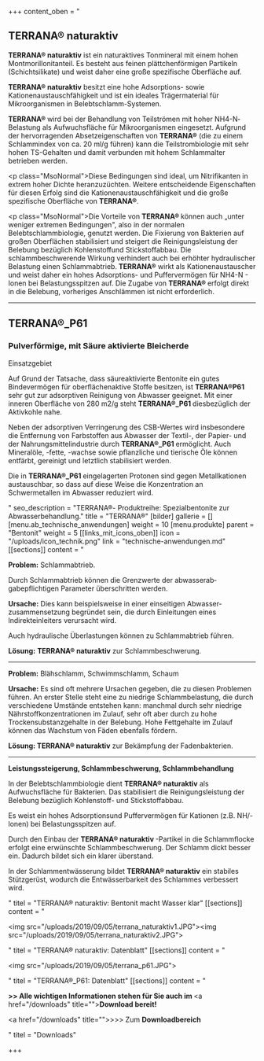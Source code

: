 +++
content_oben = "<h2>TERRANA® naturaktiv</h2><p><strong>TERRANA® naturaktiv</strong> ist ein naturaktives Tonmineral mit einem hohen Montmorillonitanteil. Es besteht aus feinen plättchenförmigen Partikeln (Schichtsilikate) und weist daher eine große spezifische Oberfläche auf.</p><p><strong>TERRANA® naturaktiv</strong> besitzt eine hohe Adsorptions- sowie Kationenaustauschfähigkeit und ist ein ideales Trägermaterial für Mikroorganismen in Belebtschlamm-Systemen.</p><p><strong>TERRANA® </strong>wird bei der Behandlung von Teilströmen mit hoher NH4-N­Belastung als Aufwuchsfläche für Mikroorganismen eingesetzt. Aufgrund der hervorragenden Absetzeigenschaften von <strong>TERRANA®</strong> (die zu einem Schlammindex von ca. 20 ml/g führen) kann die Teilstrombiologie mit sehr hohen TS-Gehalten und damit verbunden mit hohem Schlammalter betrieben werden.</p><p class=\"MsoNormal\">Diese Bedingungen sind ideal, um Nitrifikanten in extrem hoher Dichte heranzuzüchten. Weitere entscheidende Eigenschaften für diesen Erfolg sind die Kationenaustauschfähigkeit und die große spezifische Oberfläche von <strong>TERRANA®</strong>.</p><p class=\"MsoNormal\">Die Vorteile von <strong>TERRANA® </strong>können auch „unter weniger extremen Bedingungen\", also in der normalen Belebtschlammbiologie, genutzt werden. Die Fixierung von Bakterien auf großen Oberflächen stabilisiert und steigert die Reinigungsleistung der Belebung bezüglich Kohlenstoff­und Stickstoffabbau. Die schlammbeschwerende Wirkung verhindert auch bei erhöhter hydraulischer Belastung einen Schlammabtrieb.<strong> TERRANA®</strong> wirkt als Kationenaustauscher und weist daher ein hohes Adsorptions- und Puffervermögen für NH4-N - Ionen bei Belastungsspitzen auf. Die Zugabe von <strong>TERRANA® </strong>erfolgt direkt in die Belebung, vorheriges Anschlämmen ist nicht erforderlich.</p><hr><h2>TERRANA®_P61</h2><h3>Pulverförmige, mit Säure aktivierte Bleicherde</h3><p>Einsatzgebiet</p><p>Auf Grund der Tatsache, dass säureaktivierte Bentonite ein gutes Bindevermögen für oberflächenaktive Stoffe besitzen, ist <strong>TERRANA®P61 </strong>sehr gut zur adsorptiven Reinigung von Abwasser geeignet. Mit einer inneren Oberfläche von 280 m2/g steht <strong>TERRANA®_P61 </strong>diesbezüglich der Aktivkohle nahe.</p><p>Neben der adsorptiven Verringerung des CSB-Wertes wird insbesondere die Entfernung von Farbstoffen aus Abwasser der Textil-, der Papier- und der Nahrungsmittelindustrie durch <strong>TERRANA®_P61 </strong>ermöglicht. Auch Mineralöle, -fette, -wachse sowie pflanzliche und tierische Öle können entfärbt, gereinigt und letztlich stabilisiert werden.</p><p>Die in <strong>TERRANA®_P61 </strong>eingelagerten Protonen sind gegen Metallkationen austauschbar, so dass auf diese Weise die Konzentration an Schwermetallen im Abwasser reduziert wird.</p>"
seo_description = "TERRANA®- Produktreihe: Spezialbentonite zur Abwasserbehandlung."
title = "TERRANA®"
[bilder]
gallerie = []
[menu.ab_technische_anwendungen]
weight = 10
[menu.produkte]
parent = "Bentonit"
weight = 5
[[links_mit_icons_oben]]
icon = "/uploads/icon_technik.png"
link = "technische-anwendungen.md"
[[sections]]
content = "<p><strong>Problem:</strong> Schlammabtrieb.</p><p>Durch Schlammabtrieb können die Grenzwerte der abwasserab­gabepflichtigen Parameter über­schritten werden.</p><p><strong>Ursache:</strong> Dies kann beispielswei­se in einer einseitigen Abwasser­zusammensetzung begründet sein, die durch Einleitungen eines lndirekteinleiters verursacht wird.</p><p>Auch hydraulische Überlastungen können zu Schlammabtrieb führen.</p><p><strong>Lösung:</strong> <strong>TERRANA® naturaktiv</strong> zur Schlammbeschwerung.</p><hr><p><strong>Problem:</strong> Blähschlamm, Schwimmschlamm, Schaum </p><p><strong>Ursache:</strong> Es sind oft mehrere Ursa­chen gegeben, die zu diesen Proble­men führen. An erster Stelle steht eine zu niedrige Schlammbelastung, die durch verschiedene Umstände entstehen kann: manchmal durch sehr niedrige Nährstoffkonzentra­tionen im Zulauf, sehr oft aber durch zu hohe Trockensubstanzgehalte in der Belebung. Hohe Fettge­halte im Zulauf können das Wachs­tum von Fäden ebenfalls fördern. </p><p><strong>Lösung: TERRANA® naturaktiv</strong> zur Bekämp­fung der Fadenbakterien.</p><hr><p><strong>Leistungssteigerung, Schlammbeschwerung, Schlammbehandlung </strong></p><p>In der Belebtschlammbiologie dient <strong>TERRANA® naturaktiv</strong> als Aufwuchsfläche für Bakterien. Das stabilisiert die Reini­gungsleistung der Belebung bezüglich Kohlenstoff- und Stick­stoffabbau. </p><p>Es weist ein hohes Adsorptions­und Puffervermögen für Kationen (z.B. NH/-lonen) bei Belastungs­spitzen auf. </p><p>Durch den Einbau der <strong>TERRANA® naturaktiv </strong>-Partikel in die Schlammflocke erfolgt eine erwünschte Schlamm­beschwerung. Der Schlamm dickt besser ein. Dadurch bildet sich ein klarer überstand. </p><p>In der Schlammentwässerung bil­det <strong>TERRANA® naturaktiv</strong> ein stabiles Stütz­gerüst, wodurch die Entwässerbar­keit des Schlammes verbessert wird.</p>"
titel = "TERRANA® naturaktiv: Bentonit macht Wasser klar"
[[sections]]
content = "<p><img src=\"/uploads/2019/09/05/terrana_naturaktiv1.JPG\"><img src=\"/uploads/2019/09/05/terrana_naturaktiv2.JPG\"></p>"
titel = "TERRANA® naturaktiv: Datenblatt"
[[sections]]
content = "<p><img src=\"/uploads/2019/09/05/terrana_p61.JPG\"></p>"
titel = "TERRANA®_P61: Datenblatt"
[[sections]]
content = "<p><strong>&gt;&gt; Alle wichtigen Informationen stehen für Sie auch im </strong><a href=\"/downloads\" title=\"\"><strong>Download </strong></a><strong>bereit!</strong></p><p><a href=\"/downloads\" title=\"\">&gt;&gt;&gt; Zum <strong>Downloadbereich</strong></a></p>"
titel = "Downloads"

+++

